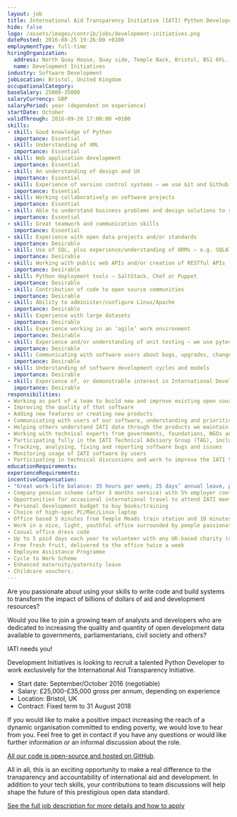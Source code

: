 ```yaml
---
layout: job
title: International Aid Transparency Initiative (IATI) Python Developer
hide: false
logo: /assets/images/contrib/jobs/development-initiatives.png
datePosted: 2016-08-25 19:26:00 +0100
employmentType: full-time
hiringOrganization:
  address: North Quay House, Quay side, Temple Back, Bristol, BS1 6FL.
  name: Development Initiatives
industry: Software Development
jobLocation: Bristol, United Kingdom
occupationalCategory:
baseSalary: 25000-35000
salaryCurrency: GBP
salaryPeriod: year (dependent on experience)
startDate: October
validThrough: 2016-09-20 17:00:00 +0100
skills:
- skill: Good knowledge of Python
  importance: Essential
- skill: Understanding of XML
  importance: Essential
- skill: Web application development
  importance: Essential
- skill: An understanding of design and UX
  importance: Essential
- skill: Experience of version control systems – we use Git and Github
  importance: Essential
- skill: Working collaboratively on software projects
  importance: Essential
- skill: Able to understand business problems and design solutions to solve them
  importance: Essential
- skill: Great teamwork and communication skills
  importance: Essential
- skill: Experience with open data projects and/or standards
  importance: Desirable
- skill: Use of SQL, plus experience/understanding of ORMs – e.g. SQLAlchemy, Peewee
  importance: Desirable
- skill: Working with public web APIs and/or creation of RESTful APIs
  importance: Desirable
- skill: Python deployment tools – SaltStack, Chef or Puppet
  importance: Desirable
- skill: Contribution of code to open source communities
  importance: Desirable
- skill: Ability to administer/configure Linux/Apache
  importance: Desirable
- skill: Experience with large datasets
  importance: Desirable
- skill: Experience working in an ‘agile’ work environment
  importance: Desirable
- skill: Experience and/or understanding of unit testing – we use pytest
  importance: Desirable
- skill: Communicating with software users about bugs, upgrades, changes to code, etc.
  importance: Desirable
- skill: Understanding of software development cycles and models
  importance: Desirable
- skill: Experience of, or demonstrable interest in International Development
  importance: Desirable
responsibilities:
- Working as part of a team to build new and improve existing open source software
- Improving the quality of that software
- Adding new features or creating new products
- Communicating with users of our software, understanding and prioritising their needs
- Helping others understand IATI data through the products we maintain and supportj
- Working with technical experts from governments, foundations, NGOs and developing country agencies to improve the range of tools and data available to end users
- Participating fully in the IATI Technical Advisory Group (TAG), including in technical working groups on APIs, data standards and other topics
- Tracking, analysing, fixing and reporting software bugs and issues
- Monitoring usage of IATI software by users
- Participating in technical discussions and work to improve the IATI Standard.
educationRequirements:
experienceRequirements:
incentiveCompensation:
- "Great work-life balance: 35 hours per week; 25 days’ annual leave, plus bank holidays; flexible hours system; work from home policy"
- Company pension scheme (after 3 months service) with 5% employer contribution
- Opportunities for occasional international travel to attend IATI meetups and conferences
- Personal development budget to buy books/training
- Choice of high-spec PC/Mac/Linux laptop
- Office based 5 minutes from Temple Meads train station and 10 minutes from Bristol city centre
- Work in a nice, light, youthful office surrounded by people passionate about the use of data to make a positive difference to the world
- Casual office dress code
- Up to 5 paid days each year to volunteer with any UK-based charity (of your choice) that works to address poverty.
- Free fresh fruit, delivered to the office twice a week
- Employee Assistance Programme
- Cycle to Work Scheme
- Enhanced maternity/paternity leave
- Childcare vouchers.
---
```


Are you passionate about using your skills to write code and build systems to transform the impact of billions of dollars of aid and development resources?

Would you like to join a growing team of analysts and developers who are dedicated to increasing the quality and quantity of open development data available to governments, parliamentarians, civil society and others?

IATI needs you!

Development Initiatives is looking to recruit a talented Python Developer to work exclusively for the International Aid Transparency Initiative.

* Start date: September/October 2016 (negotiable)
* Salary: £25,000-£35,000 gross per annum, depending on experience
* Location: Bristol, UK
* Contract: Fixed term to 31 August 2018

If you would like to make a positive impact increasing the reach of a dynamic organisation committed to ending poverty, we would love to hear from you. Feel free to get in contact if you have any questions or would like further information or an informal discussion about the role.

[All our code is open-source and hosted on GitHub](https://github.com/iati).

All in all, this is an exciting opportunity to make a real difference to the transparency and accountability of international aid and development. In addition to your tech skills, your contributions to team discussions will help shape the future of this prestigious open data standard.

[See the full job description for more details and how to apply](http://devinit.org/wp-content/uploads/2016/08/IATI-Pythn-Developer-Developer.pdf)
